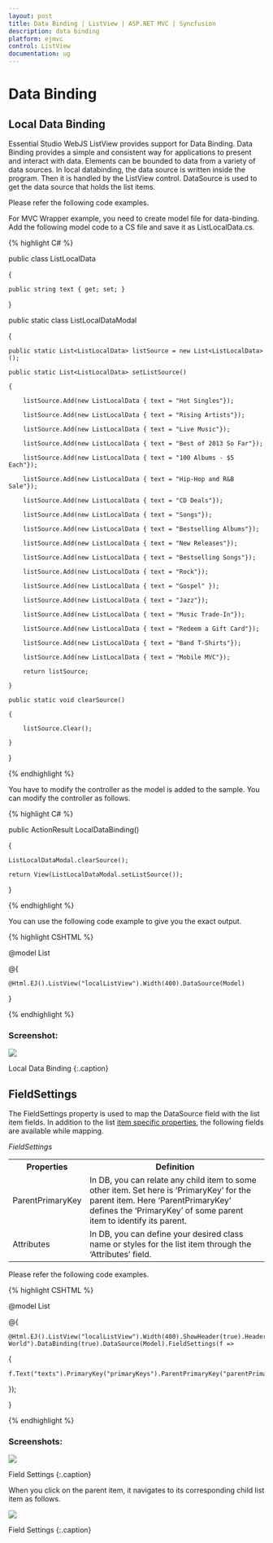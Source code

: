 ```yaml
---
layout: post
title: Data Binding | ListView | ASP.NET MVC | Syncfusion
description: data binding
platform: ejmvc
control: ListView
documentation: ug
---
```


# Data Binding

## Local Data Binding

Essential Studio WebJS ListView provides support for Data Binding. Data Binding provides a simple and consistent way for applications to present and interact with data. Elements can be bounded to data from a variety of data sources. In local databinding, the data source is written inside the program. Then it is handled by the ListView control. DataSource is used to get the data source that holds the list items.

Please refer the following code examples.



For MVC Wrapper example, you need to create model file for data-binding. Add the following model code to a CS file and save it as ListLocalData.cs.



{% highlight C# %}

public class ListLocalData

{

	public string text { get; set; }

}  

public static class ListLocalDataModal

{

	public static List<ListLocalData> listSource = new List<ListLocalData>();      

	public static List<ListLocalData> setListSource()

	{

		listSource.Add(new ListLocalData { text = "Hot Singles"});

		listSource.Add(new ListLocalData { text = "Rising Artists"});

		listSource.Add(new ListLocalData { text = "Live Music"});

		listSource.Add(new ListLocalData { text = "Best of 2013 So Far"});

		listSource.Add(new ListLocalData { text = "100 Albums - $5 Each"});

		listSource.Add(new ListLocalData { text = "Hip-Hop and R&B Sale"});

		listSource.Add(new ListLocalData { text = "CD Deals"});

		listSource.Add(new ListLocalData { text = "Songs"});

		listSource.Add(new ListLocalData { text = "Bestselling Albums"});

		listSource.Add(new ListLocalData { text = "New Releases"});

		listSource.Add(new ListLocalData { text = "Bestselling Songs"});

		listSource.Add(new ListLocalData { text = "Rock"});

		listSource.Add(new ListLocalData { text = "Gospel" });

		listSource.Add(new ListLocalData { text = "Jazz"});

		listSource.Add(new ListLocalData { text = "Music Trade-In"});

		listSource.Add(new ListLocalData { text = "Redeem a Gift Card"});

		listSource.Add(new ListLocalData { text = "Band T-Shirts"});

		listSource.Add(new ListLocalData { text = "Mobile MVC"});

		return listSource;

	}

	public static void clearSource()

	{

		listSource.Clear();

	}       

}

{% endhighlight %}



You have to modify the controller as the model is added to the sample. You can modify the controller as follows.


{% highlight C# %}

public ActionResult LocalDataBinding()

{

	ListLocalDataModal.clearSource();

	return View(ListLocalDataModal.setListSource());

}

{% endhighlight %}



You can use the following code example to give you the exact output.



{% highlight CSHTML %}


@model List<ListLocalData>

@{

    @Html.EJ().ListView("localListView").Width(400).DataSource(Model)

}


{% endhighlight %}



### Screenshot:

![](Data-Binding_images/Data-Binding_img1.png)

Local Data Binding
{:.caption}

## FieldSettings

The FieldSettings property is used to map the DataSource field with the list item fields. In addition to the list [item specific properties](http://help.syncfusion.com/aspnetmvc/listview/data-binding), the following fields are available while mapping.

_FieldSettings_

<table>
<tr>
<th>
Properties</th><th>
Definition</th></tr>
<tr>
<td>
ParentPrimaryKey</td><td>
In DB, you can relate any child item to some other item. Set here is ‘PrimaryKey’ for the parent item. Here ‘ParentPrimaryKey’ defines the ‘PrimaryKey’ of some parent item to identify its parent.</td></tr>
<tr>
<td>
Attributes</td><td>
In DB, you can define your desired class name or styles for the list item through the ‘Attributes’ field.</td></tr>
</table>
Please refer the following code examples.

{% highlight CSHTML %}


@model List<FieldSettingsData>

@{

    @Html.EJ().ListView("localListView").Width(400).ShowHeader(true).HeaderTitle("Music World").DataBinding(true).DataSource(Model).FieldSettings(f =>

{

    f.Text("texts").PrimaryKey("primaryKeys").ParentPrimaryKey("parentPrimaryKeyss").ChildHeaderTitle("Title").ChildHeaderBackButtonText("BackIconText");

});

}


{% endhighlight %}



### Screenshots:

![](Data-Binding_images/Data-Binding_img2.png)

Field Settings
{:.caption}

When you click on the parent item, it navigates to its corresponding child list item as follows.



![](Data-Binding_images/Data-Binding_img3.png)

Field Settings
{:.caption}
